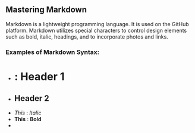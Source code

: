 ## Mastering Markdown

Markdown is a lightweight programming language.  It is used on the GitHub platform.  Markdown utilizes special characters to control design elements such as bold, italic, headings, and to incorporate photos and links.

### Examples of Markdown Syntax:
- # : Header 1
- ## Header 2
- *This* : *Italic*
- **This** : **Bold** 
- 
